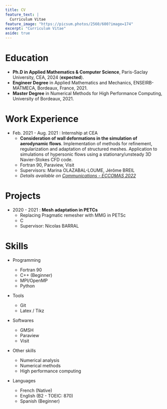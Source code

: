 ```yaml
---
title: CV
feature_text: |
  Curriculum Vitae
feature_image: "https://picsum.photos/2560/600?image=174"
excerpt: "Curriculum Vitae"
aside: true
---
```


# Education

* **Ph.D in Applied Mathematics & Computer Science**, Paris-Saclay University, CEA, 2024 (**expected**).
* **Engineer Degree** in Applied Mathematics and Mechanics, ENSEIRB-MATMECA, Bordeaux, France, 2021.
* **Master Degree** in Numerical Methods for High Performance Computing, University of Bordeaux, 2021.

# Work Experience

* Feb. 2021 - Aug. 2021 : Internship at CEA
  * **Consideration of wall deformations in the simulation of aerodynamic flows**. Implementation of methods for refinement, regularization and adaptation of structured meshes. Application to simulations of hypersonic flows using a stationary/unsteady 3D Navier-Stokes CFD code.
  * Fortran 90, Paraview, Visit
  * Supervisors: Marina OLAZABAL-LOUME, Jérôme BREIL
  * _Details available on [Communications - ECCOMAS 2022](https://claireroche.github.io/conference%20proceeding/2022/11/24/eccomas-proceeding/)_

# Projects

* 2020 - 2021 : **Mesh adaptation in PETCs**
  * Replacing Pragmatic remesher with MMG in PETSc
  * C
  * Supervisor: Nicolas BARRAL

# Skills

* Programming
  * Fortran 90
  * C++ (Beginner)
  * MPI/OpenMP
  * Python

* Tools
  * Git
  * Latex / Tikz

* Softwares
  * GMSH
  * Paraview
  * Visit

* Other skills
  * Numerical analysis
  * Numerical methods
  * High performance computing

* Languages
  * French (Native)
  * English (B2 - TOEIC: 870)
  * Spanish (Beginner)

